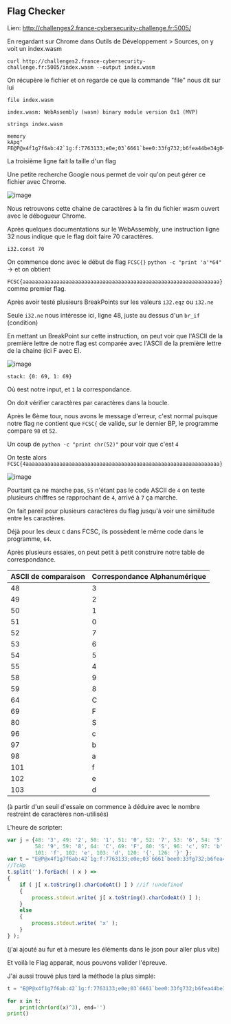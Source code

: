 ## Flag Checker

Lien: http://challenges2.france-cybersecurity-challenge.fr:5005/

En regardant sur Chrome dans Outils de Développement > Sources, on y voit un index.wasm

`curl http://challenges2.france-cybersecurity-challenge.fr:5005/index.wasm --output index.wasm`

On récupère le fichier et on regarde ce que la commande "file" nous dit sur lui

`file index.wasm`

```
index.wasm: WebAssembly (wasm) binary module version 0x1 (MVP)
```

`strings index.wasm`

```
memory
kApq"
FE@P@x4f1g7f6ab:42`1g:f:7763133;e0e;03`6661`bee0:33fg732;b6fea44be34g0~
```

La troisième ligne fait la taille d'un flag

Une petite recherche Google nous permet de voir qu'on peut gérer ce fichier avec Chrome.

![image](https://i.imgur.com/MixirnS.png)

Nous retrouvons cette chaine de caractères à la fin du fichier wasm ouvert avec le débogueur Chrome.

Après quelques documentations sur le WebAssembly, une instruction ligne 32 nous indique que le flag doit faire 70 caractères.

`i32.const 70`

On commence donc avec le début de flag `FCSC{}` 
`python -c "print 'a'*64"` -> et on obtient 

`FCSC{aaaaaaaaaaaaaaaaaaaaaaaaaaaaaaaaaaaaaaaaaaaaaaaaaaaaaaaaaaaaaaaa}`
comme premier flag.

Après avoir testé plusieurs BreakPoints sur les valeurs `i32.eqz` ou `i32.ne`

Seule `i32.ne` nous intéresse ici, ligne 48, juste au dessus d'un `br_if` (condition)

En mettant un BreakPoint sur cette instruction, on peut voir que l'ASCII de la première lettre de notre flag est comparée avec l'ASCII de la première lettre de la chaine (ici F avec E).

![image](https://i.imgur.com/bEEVkqt.png)

`stack: {0: 69, 1: 69}`

Où `0`est notre input, et `1` la correspondance.

On doit vérifier caractères par caractères dans la boucle.

Après le 6ème tour, nous avons le message d'erreur, c'est normal puisque notre flag ne contient que `FCSC{` de valide, sur le dernier BP, le programme compare `98` et `52`.

Un coup de `python -c "print chr(52)"`  pour voir que c'est `4`

On teste alors `FCSC{4aaaaaaaaaaaaaaaaaaaaaaaaaaaaaaaaaaaaaaaaaaaaaaaaaaaaaaaaaaaaaaa}`

![image](https://i.imgur.com/2yjXmuM.png)

Pourtant ça ne marche pas, `55` n'étant pas le code ASCII de `4` on teste plusieurs chiffres se rapprochant de `4`, arrivé à `7` ça marche.

On fait pareil pour plusieurs caractères du flag jusqu'à voir une similitude entre les caractères.

Déjà pour les deux `C` dans FCSC, ils possèdent le même code dans le programme, `64`.

Après plusieurs essaies, on peut petit à petit construire notre table de correspondance.

| ASCII de comparaison | Correspondance Alphanumérique |
| -------------------- | ----------------------------- |
| 48                   | 3                             |
| 49                   | 2                             |
| 50                   | 1                             |
| 51                   | 0                             |
| 52                   | 7                             |
| 53                   | 6                             |
| 54                   | 5                             |
| 55                   | 4                             |
| 58                   | 9                             |
| 59                   | 8                             |
| 64                   | C                             |
| 69                   | F                             |
| 80                   | S                             |
| 96                   | c                             |
| 97                   | b                             |
| 98                   | a                             |
| 101                  | f                             |
| 102                  | e                             |
| 103                  | d                             |

(à partir d'un seuil d'essaie on commence à déduire avec le nombre restreint de caractères non-utilisés)

L'heure de scripter:

```js
var j = {48: '3', 49: '2', 50: '1', 51: '0', 52: '7', 53: '6', 54: '5', 55: '4',
         58: '9', 59: '8', 64: 'C', 69: 'F', 80: 'S', 96: 'c', 97: 'b', 98: 'a',
         101: 'f', 102: 'e', 103: 'd', 120: '{', 126: '}' };
var t = "E@P@x4f1g7f6ab:42`1g:f:7763133;e0e;03`6661`bee0:33fg732;b6fea44be34g0~";
//TcHp
t.split('').forEach( ( x ) =>
{
	if ( j[ x.toString().charCodeAt() ] ) //if !undefined
	{
		process.stdout.write( j[ x.toString().charCodeAt() ] );
	}
	else
	{
		process.stdout.write( 'x' );
	}
} );
```

(j'ai ajouté au fur et à mesure les éléments dans le json pour aller plus vite)

Et voilà le Flag apparait, nous pouvons valider l'épreuve.

J'ai aussi trouvé plus tard la méthode la plus simple:
```python
t = "E@P@x4f1g7f6ab:42`1g:f:7763133;e0e;03`6661`bee0:33fg732;b6fea44be34g0~"

for x in t:
	print(chr(ord(x)^3), end='')
print()
```
